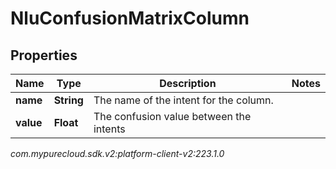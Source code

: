# NluConfusionMatrixColumn


## Properties

| Name | Type | Description | Notes |
| ------------ | ------------- | ------------- | ------------- |
| **name** | **String** | The name of the intent for the column. |  |
| **value** | **Float** | The confusion value between the intents |  |




_com.mypurecloud.sdk.v2:platform-client-v2:223.1.0_
